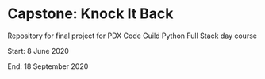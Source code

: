 # Capstone: Knock It Back
Repository for final project for PDX Code Guild Python Full Stack day course

Start: 8 June 2020

End: 18 September 2020
